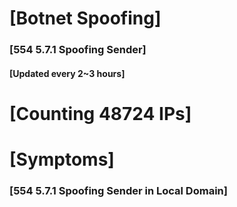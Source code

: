 # [Botnet Spoofing]
### [554 5.7.1 Spoofing Sender]
#### [Updated every 2~3 hours]

# [Counting 48724 IPs]

# [Symptoms] 
###   [554 5.7.1 Spoofing Sender in Local Domain]
